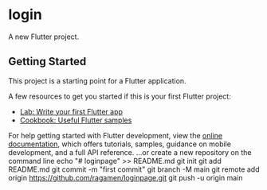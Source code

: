# login

A new Flutter project.

## Getting Started

This project is a starting point for a Flutter application.

A few resources to get you started if this is your first Flutter project:

- [Lab: Write your first Flutter app](https://docs.flutter.dev/get-started/codelab)
- [Cookbook: Useful Flutter samples](https://docs.flutter.dev/cookbook)

For help getting started with Flutter development, view the
[online documentation](https://docs.flutter.dev/), which offers tutorials,
samples, guidance on mobile development, and a full API reference.
…or create a new repository on the command line
echo "# loginpage" >> README.md
git init
git add README.md
git commit -m "first commit"
git branch -M main
git remote add origin https://github.com/ragamen/loginpage.git
git push -u origin main

